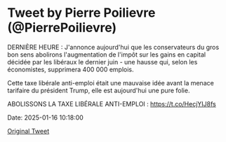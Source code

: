 # Tweet by Pierre Poilievre (@PierrePoilievre)

DERNIÈRE HEURE : J'annonce aujourd'hui que les conservateurs du gros bon sens abolirons l'augmentation de l'impôt sur les gains en capital décidée par les libéraux le dernier juin - une hausse qui, selon les économistes, supprimera 400 000 emplois.

Cette taxe libérale anti-emploi était une mauvaise idée avant la menace tarifaire du président Trump, elle est aujourd'hui une pure folie. 

ABOLISSONS LA TAXE LIBÉRALE ANTI-EMPLOI : https://t.co/HecjYIJ8fs

Date: 2025-01-16 10:18:00

[Original Tweet](https://x.com/PierrePoilievre/status/1879835487248298369)
